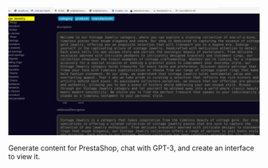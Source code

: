 ![Opis obrazka](./resource/img.png)

Generate content for PrestaShop, chat with GPT-3, and create an interface to view it.

